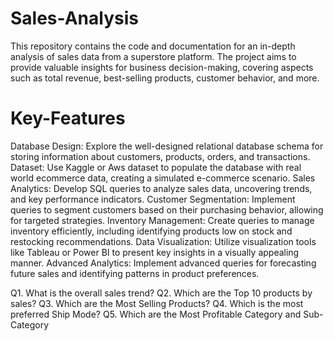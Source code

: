 # Sales-Analysis
This repository contains the code and documentation for an in-depth analysis of sales data from a superstore platform. The project aims to provide valuable insights for business decision-making, covering aspects such as total revenue, best-selling products, customer behavior, and more.

# Key-Features
Database Design: Explore the well-designed relational database schema for storing information about customers, products, orders, and transactions.
Dataset: Use Kaggle or Aws dataset to populate the database with real world ecommerce data, creating a simulated e-commerce scenario.
Sales Analytics: Develop SQL queries to analyze sales data, uncovering trends, and key performance indicators.
Customer Segmentation: Implement queries to segment customers based on their purchasing behavior, allowing for targeted strategies.
Inventory Management: Create queries to manage inventory efficiently, including identifying products low on stock and restocking recommendations.
Data Visualization: Utilize visualization tools like Tableau or Power BI to present key insights in a visually appealing manner.
Advanced Analytics: Implement advanced queries for forecasting future sales and identifying patterns in product preferences.

Q1. What is the overall sales trend?
Q2. Which are the Top 10 products by sales?
Q3. Which are the Most Selling Products?
Q4. Which is the most preferred Ship Mode?
Q5. Which are the Most Profitable Category and Sub-Category
